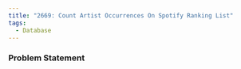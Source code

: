 ```yaml
---
title: "2669: Count Artist Occurrences On Spotify Ranking List"
tags:
  - Database
---
```

### Problem Statement

